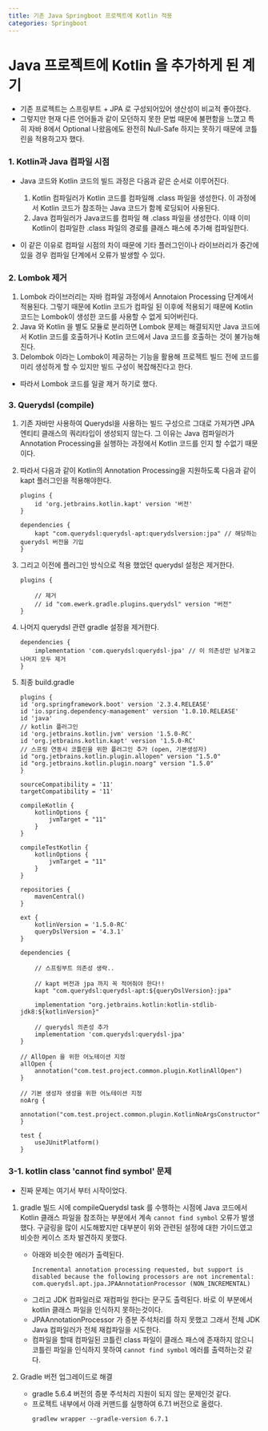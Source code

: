 ```yaml
---
title: 기존 Java Springboot 프로젝트에 Kotlin 적용
categories: Springboot
---
```

# Java 프로젝트에 Kotlin 을 추가하게 된 계기
- 기존 프로젝트는 스프링부트 + JPA 로 구성되어있어 생산성이 비교적 좋아졌다.
- 그렇지만 현재 다른 언어들과 같이 모던하지 못한 문법 때문에 불편함을 느꼈고 특히 자바 8에서 Optional 나왔음에도  완전히 Null-Safe 하지는 못하기 때문에 코틀린을 적용하고자 했다.

### 1. Kotlin과 Java 컴파일 시점
- Java 코드와 Kotlin 코드의 빌드 과정은 다음과 같은 순서로 이루어진다.
    1. Kotlin 컴파일러가 Kotlin 코드를 컴파일해 .class 파일을 생성한다. 이 과정에서 Kotlin 코드가 참조하는 Java 코드가 함께 로딩되어 사용된다.
    2. Java 컴파일러가 Java코드를 컴파일 해 .class 파일을 생성한다. 이때 이미 Kotlin이 컴파일한 .class 파일의 경로를 클래스 패스에 추가해 컴파일한다.

- 이 같은 이유로 컴파일 시점의 차이 때문에 기타 플러그인이나 라이브러리가 중간에 있을 경우 컴파일 단계에서 오류가 발생할 수 있다.

### 2. Lombok 제거
1. Lombok 라이브러리는 자바 컴파일 과정에서 Annotaion Processing 단계에서 적용된다. 그렇기 때문에 Kotlin 코드가 컴파일 된 이후에 적용되기 때문에 Kotlin 코드는 Lombok이 생성한 코드를 사용할 수 없게 되어버린다.
3. Java 와 Kotlin 을 별도 모듈로 분리하면 Lombok 문제는 해결되지만 Java 코드에서 Kotlin 코드를 호출하거나 Kotlin 코드에서 Java 코드를 호출하는 것이 불가능해진다.
4. Delombok 이라는 Lombok이 제공하는 기능을 활용해 프로젝트 빌드 전에 코드를 미리 생성하게 할 수 있지만 빌드 구성이 복잡해진다고 한다.
- 따라서 Lombok 코드를 일괄 제거 하기로 했다.

### 3. Querydsl (compile)
1. 기존 자바만 사용하여 Querydsl을 사용하는 빌드 구성으르 그대로 가져가면 JPA 엔티티 클래스의 쿼리타입이 생성되지 않는다. 그 이유는 Java 컴파일러가 Annotation Processing을 실행하는 과정에서 Kotlin 코드를 인지 할 수없기 때문이다.
2. 따라서 다음과 같이 Kotlin의 Annotation Processing을 지원하도록 다음과 같이 kapt 플러그인을 적용해야한다.
    ```
    plugins {
        id 'org.jetbrains.kotlin.kapt' version '버전'
    }

    dependencies {
        kapt "com.querydsl:querydsl-apt:querydslversion:jpa" // 해당하는 querydsl 버전을 기입
    }
    ```
3. 그리고 이전에 플러그인 방식으로 적용 했었던 querydsl 설정은 제거한다.
    ```
    plugins {

        // 제거
        // id "com.ewerk.gradle.plugins.querydsl" version "버전"
    }

    ```
4. 나머지 querydsl 관련 gradle 설정을 제거한다.
    ```
    dependencies {
        implementation 'com.querydsl:querydsl-jpa' // 이 의존성만 남겨놓고 나머지 모두 제거
    }
    ```

5. 최종 build.gradle
    ```
    plugins {
	id 'org.springframework.boot' version '2.3.4.RELEASE'
	id 'io.spring.dependency-management' version '1.0.10.RELEASE'
	id 'java'
	// kotlin 플러그인
    id 'org.jetbrains.kotlin.jvm' version '1.5.0-RC'
	id 'org.jetbrains.kotlin.kapt' version '1.5.0-RC'
	// 스프링 연동시 코틀린을 위한 플러그인 추가 (open, 기본생성자)
	id "org.jetbrains.kotlin.plugin.allopen" version "1.5.0"
	id "org.jetbrains.kotlin.plugin.noarg" version "1.5.0"
    }

    sourceCompatibility = '11'
    targetCompatibility = '11'

    compileKotlin {
        kotlinOptions {
            jvmTarget = "11"
        }
    }

    compileTestKotlin {
        kotlinOptions {
            jvmTarget = "11"
        }
    }

    repositories {
        mavenCentral()
    }

    ext {
        kotlinVersion = '1.5.0-RC'
        queryDslVersion = '4.3.1'
    }

    dependencies {

        // 스프링부트 의존성 생략..

        // kapt 버전과 jpa 까지 꼭 적어줘야 한다!!
        kapt "com.querydsl:querydsl-apt:${queryDslVersion}:jpa" 

        implementation "org.jetbrains.kotlin:kotlin-stdlib-jdk8:${kotlinVersion}"

        // querydsl 의존성 추가
        implementation 'com.querydsl:querydsl-jpa'
    }

    // AllOpen 을 위한 어노테이션 지정
    allOpen {
        annotation("com.test.project.common.plugin.KotlinAllOpen")
    }

    // 기본 생성자 생성을 위한 어노테이션 지정
    noArg {
        annotation("com.test.project.common.plugin.KotlinNoArgsConstructor")
    }

    test {
        useJUnitPlatform()
    }
    ```

### 3-1. kotlin class 'cannot find symbol' 문제
- 진짜 문제는 여기서 부터 시작이었다.
1. gradle 빌드 시에 compileQuerydsl task 를 수행하는 시점에 Java 코드에서 Kotlin 클래스 파일을 참조하는 부분에서 계속 `cannot find symbol` 오류가 발생했다. 구글링을 많이 시도해봤지만 대부분이 위와 관련된 설정에 대한 가이드였고 비슷한 케이스 조차 발견하지 못했다.
    - 아래와 비슷한 에러가 출력된다.
        ```
        Incremental annotation processing requested, but support is disabled because the following processors are not incremental: com.querydsl.apt.jpa.JPAAnnotationProcessor (NON_INCREMENTAL)
        ```
    - 그리고 JDK 컴파일러로 재컴파일 한다는 문구도 출력된다. 바로 이 부분에서 kotlin 클래스 파일을 인식하지 못하는것이다.
    - JPAAnnotationProcessor 가 증분 주석처리를 하지 못했고 그래서 전체 JDK Java 컴파일러가 전체 재컴파일을 시도한다.
    - 컴파일을 할때 컴파일된 코틀린 class 파일이 클래스 패스에 존재하지 않으니 코틀린 파일을 인식하지 못하여 `cannot find symbol` 에러를 출력하는것 같다.

2. Gradle 버전 업그레이드로 해결
    - gradle 5.6.4 버전의 증분 주석처리 지원이 되지 않는 문제인것 같다.
    - 프로젝트 내부에서 아래 커맨드를 실행하여 6.7.1 버전으로 올렸다.
        ```
        gradlew wrapper --gradle-version 6.7.1
        ```
